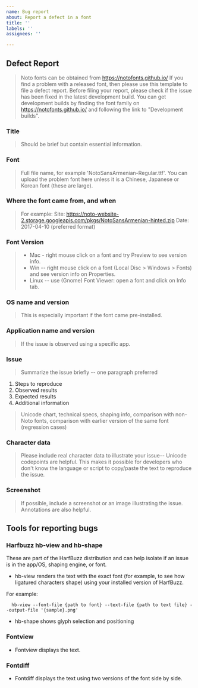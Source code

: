 ```yaml
---
name: Bug report
about: Report a defect in a font
title: ''
labels: ''
assignees: ''

---
```


## Defect Report

> Noto fonts can be obtained from https://notofonts.github.io/
> If you find a problem with a released font, then please use this template to file a defect report.
> Before filing your report, please check if the issue has been fixed in the latest development build. You can get development builds by finding the font family on https://notofonts.github.io/ and following the link to "Development builds".

### Title 
  > Should be brief but contain essential information.

### Font 
  > Full file name, for example 'NotoSansArmenian-Regular.ttf'.
  > You can upload the problem font here unless it is a Chinese, Japanese or Korean font (these are large).

### Where the font came from, and when
  > For example:
  >   Site: https://noto-website-2.storage.googleapis.com/pkgs/NotoSansArmenian-hinted.zip
  >   Date: 2017-04-10 (preferred format)

### Font Version
  > * Mac - right mouse click on a font and try Preview to see version info.
  > * Win -- right mouse click on a font (Local Disc > Windows > Fonts) and see version info on Properties.
  > * Linux -- use (Gnome) Font Viewer: open a font and click on Info tab.

### OS name and version
  > This is especially important if the font came pre-installed.

### Application name and version
  > If the issue is observed using a specific app.

### Issue
  > Summarize the issue briefly -- one paragraph preferred

  1. Steps to reproduce
  2. Observed results
  3. Expected results
  4. Additional information 
  > Unicode chart, technical specs, shaping info, comparison with non-Noto fonts, comparison with earlier version of the same font (regression cases)

### Character data
  > Please include real character data to illustrate your issue-- Unicode codepoints are helpful.  This makes it possible for developers who don't know the language or script to copy/paste the text to reproduce the issue.

### Screenshot
  > If possible, include a screenshot or an image illustrating the issue.
  > Annotations are also helpful.

## Tools for reporting bugs
  
### Harfbuzz hb-view and hb-shape
  These are part of the HarfBuzz distribution and can help isolate if an issue is in the app/OS, shaping engine, or font.
  * hb-view renders the text with the exact font (for example, to see how ligatured characters shape) using your installed version of HarfBuzz.

For example:
```
  hb-view --font-file {path to font} --text-file {path to text file} --output-file '{sample}.png'
```


* hb-shape shows glyph selection and positioning

### Fontview
  * Fontview displays the text.

### Fontdiff
  * Fontdiff displays the text using two versions of the font side by side.
